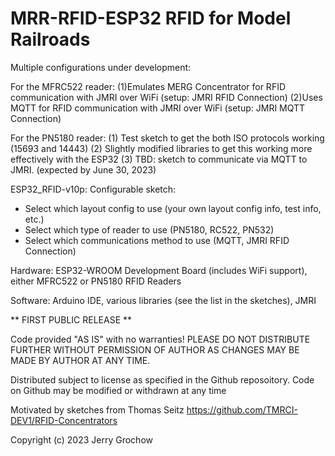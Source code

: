 # MRR-RFID-ESP32 RFID for Model Railroads
Multiple configurations under development:

For the MFRC522 reader:
(1)Emulates MERG Concentrator for RFID communication with JMRI over WiFi (setup: JMRI RFID Connection)
(2)Uses MQTT for RFID communication with JMRI over WiFi (setup: JMRI MQTT Connection)

For the PN5180 reader:
(1) Test sketch to get the both ISO protocols working (15693 and 14443)
(2) Slightly modified libraries to get this working more effectively with the ESP32
(3) TBD: sketch to communicate via MQTT to JMRI. (expected by June 30, 2023)

ESP32_RFID-v10p:
Configurable sketch:
- Select which layout config to use (your own layout config info, test info, etc.)
- Select which type of reader to use (PN5180, RC522, PN532)
- Select which communications method to use (MQTT, JMRI RFID Connection)

Hardware:  ESP32-WROOM Development Board (includes WiFi support), either MFRC522 or PN5180 RFID Readers

Software:  Arduino IDE, various libraries (see the list in the sketches), JMRI 

  ** FIRST PUBLIC RELEASE **
  
  Code provided "AS IS" with no warranties! PLEASE DO NOT DISTRIBUTE FURTHER WITHOUT PERMISSION OF AUTHOR
   AS CHANGES MAY BE MADE BY AUTHOR AT ANY TIME.
  
  Distributed subject to license as specified in the Github reposoitory. Code on Github may be modified or withdrawn at any time

  Motivated by sketches from Thomas Seitz https://github.com/TMRCI-DEV1/RFID-Concentrators

  Copyright (c) 2023 Jerry Grochow

